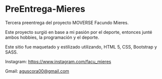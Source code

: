 # PreEntrega-Mieres
 Tercera preentrega del proyecto MOVERSE Facundo Mieres.

Este proyecto surgió en base a mi pasión  por el deporte, entonces junté ambos hobbies, la programación y el deporte.

Este sitio fue maquetado y estilizado utilizando, HTML 5, CSS, Bootstrap y SASS.

Instagram:
https://www.instagram.com/facu_mieres

Gmail:
aguscora00@gmail.com
